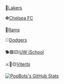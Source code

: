 🏀<a href="https://www.nba.com/lakers/" target="_blank">Lakers</a>

⚽<a href="https://www.chelseafc.com/en" target="_blank">Chelsea FC</a>

🏈<a href="https://www.therams.com/" target="_blank">Rams</a>

⚾<a href="https://www.mlb.com/dodgers" target="_blank">Dodgers</a>


🐕🟪🟨ℹ<a href="https://ischool.uw.edu/" target="_blank">UW iSchool</a>

⚔🔴🟡<a href="https://www.cs.usc.edu/" target="_blank">Viterbi</a>


[![PopBots's GitHub Stats](https://github-readme-stats.vercel.app/api?username=popbot&count_private=true&show_icons=true&theme=radical&hide_rank=false)](https://github.com/anuraghazra/github-readme-stats)
